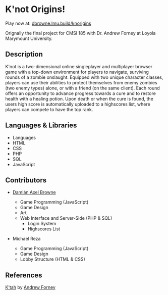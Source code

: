 # K'not Origins!

Play now at: [dbrowne.lmu.build/knorigins](dbrowne.lmu.build/knorigins)

Orignally the final project for CMSI 185 with Dr. Andrew Forney at Loyola Marymount University.

## Description
K'not is a two-dimensional online singleplayer and multiplayer browser
game with a top-down environment for players to navigate, surviving rounds
of a zombie onslaught. Equipped with two unique character classes, players
can use their abilities to protect themselves from enemy zombies (two
enemy types) alone, or with a friend (on the same client). Each round
offers an opportunity to advance progress towards a cure and to restore health
with a healing potion. Upon death or when the cure is found, the users high score is
automatically uploaded to a highscores list, where players can compete
to have the top rank.

## Languages & Libraries
* Languages
 * HTML
 * CSS
 * PHP
 * SQL
 * JavaScript

## Contributors
* [Damián Axel Browne](https://github.com/damianbrowne)
  * Game Programming (JavaScript)
  * Game Design
  * Art
  * Web Interface and Server-Side (PHP & SQL)
    * Login System
    * Highscores List

* Michael Reza
  * Game Programming (JavaScript)
  * Game Design
  * Lobby Structure (HTML & CSS)

## References
[K'tah](https://github.com/Forns/ktah) by [Andrew Forney](forns.lmu.build)
